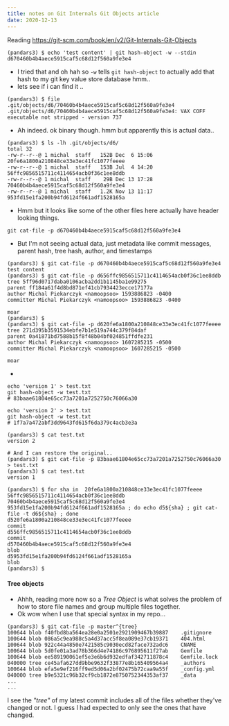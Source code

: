 ```yaml
---
title: notes on Git Internals Git Objects article
date: 2020-12-13
---
```



Reading https://git-scm.com/book/en/v2/Git-Internals-Git-Objects


```
(pandars3) $ echo 'test content' | git hash-object -w --stdin
d670460b4b4aece5915caf5c68d12f560a9fe3e4
```
* I tried that and oh hah so `-w` tells `git hash-object` to actually add that hash to my git key value store database hmm..
* lets see if i can find it ..

```
(pandars3) $ file .git/objects/d6/70460b4b4aece5915caf5c68d12f560a9fe3e4
.git/objects/d6/70460b4b4aece5915caf5c68d12f560a9fe3e4: VAX COFF executable not stripped - version 737
```

* Ah indeed. ok binary though. hmm but apparently this is actual data..

```
(pandars3) $ ls -lh .git/objects/d6/
total 32
-rw-r--r--@ 1 michal  staff   152B Dec  6 15:06 20fe6a1800a210848ce33e3ec41fc1077feeee
-rw-r--r--@ 1 michal  staff   153B Jul  4 14:20 56ffc9856515711c4114654acb0f36c1ee8ddb
-rw-r--r--@ 1 michal  staff    29B Dec 13 17:28 70460b4b4aece5915caf5c68d12f560a9fe3e4
-rw-r--r--@ 1 michal  staff   1.2K Nov 13 11:17 953fd15e1fa200b94fd6124f661adf1528165a
```

* Hmm but it looks like some of the other files here actually have header looking things.     

```
git cat-file -p d670460b4b4aece5915caf5c68d12f560a9fe3e4
```

* But I'm not seeing actual data, just metadata like commit messages, parent hash, tree hash, author, and timestamps

```
(pandars3) $ git cat-file -p d670460b4b4aece5915caf5c68d12f560a9fe3e4
test content
(pandars3) $ git cat-file -p d656ffc9856515711c4114654acb0f36c1ee8ddb
tree 5ff96d0717daba0106acba2dd1b1145ba1e99275
parent ff184a61f4d8bd871ef41cb7934423ecce17177a
author Michal Piekarczyk <namoopsoo> 1593886823 -0400
committer Michal Piekarczyk <namoopsoo> 1593886823 -0400

moar
(pandars3) $
(pandars3) $ git cat-file -p d620fe6a1800a210848ce33e3ec41fc1077feeee
tree 271d395b3591534ebfe7b1e519a744c379f84daf
parent 0a41871bd7588b15f8f48b04bf024851ffdfe231
author Michal Piekarczyk <namoopsoo> 1607285215 -0500
committer Michal Piekarczyk <namoopsoo> 1607285215 -0500

moar

```
*  

```
echo 'version 1' > test.txt
git hash-object -w test.txt
# 83baae61804e65cc73a7201a7252750c76066a30

echo 'version 2' > test.txt
git hash-object -w test.txt
# 1f7a7a472abf3dd9643fd615f6da379c4acb3e3a

(pandars3) $ cat test.txt
version 2

# And I can restore the original..
(pandars3) $ git cat-file -p 83baae61804e65cc73a7201a7252750c76066a30 > test.txt
(pandars3) $ cat test.txt
version 1

```

```
(pandars3) $ for sha in  20fe6a1800a210848ce33e3ec41fc1077feeee 56ffc9856515711c4114654acb0f36c1ee8ddb 70460b4b4aece5915caf5c68d12f560a9fe3e4 953fd15e1fa200b94fd6124f661adf1528165a ; do echo d5${sha} ; git cat-file -t d6${sha} ; done
d520fe6a1800a210848ce33e3ec41fc1077feeee
commit
d556ffc9856515711c4114654acb0f36c1ee8ddb
commit
d570460b4b4aece5915caf5c68d12f560a9fe3e4
blob
d5953fd15e1fa200b94fd6124f661adf1528165a
blob
(pandars3) $
```


#### Tree objects
* Ahhh, reading more now so a _Tree Object_ is what solves the problem of how to store file names and group multiple files together.
* Ok wow when I use that special syntax in my repo...

```
(pandars3) $ git cat-file -p master^{tree}
100644 blob f40fbd8ba564ea28e0a2501e2921909467b39887	.gitignore
100644 blob 086a5c9ea988c5a4d37acc5f8ea089e37cb19371	404.html
100644 blob 922c44a4850e7421585c9030ecd82face732adc6	CNAME
100644 blob 5d0fe01a3ad78b366d4e74186c976895611f27ab	Gemfile
100644 blob ee589190061ef5e3e6b6d932edfaf342711878c4	Gemfile.lock
040000 tree ce45afa627dd9bbe9632f33877e8b165409564a4	_authors
100644 blob efa5e9ef216ff9ed5d06a2bf02475b72caa9a55f	_config.yml
040000 tree b9e5321c96b32cf9cb1872e8750752344353af37	_data
...
...
```

I see the _"tree"_ of my latest commit includes all of the files whether they've changed or not. I guess I had expected to only see the ones that have changed.
